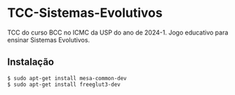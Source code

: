 # TCC-Sistemas-Evolutivos
TCC do curso BCC no ICMC da USP do ano de 2024-1. Jogo educativo para ensinar Sistemas Evolutivos.

## Instalação

```
$ sudo apt-get install mesa-common-dev
$ sudo apt-get install freeglut3-dev
```
